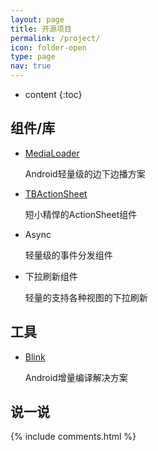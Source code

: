 ```yaml
---
layout: page
title: 开源项目
permalink: /project/
icon: folder-open
type: page
nav: true
---
```


* content
{:toc}



## 组件/库

* [MediaLoader](https://github.com/MelonTeam/MediaLoader)

    Android轻量级的边下边播方案

* [TBActionSheet](https://github.com/MelonTeam/TBActionSheet)

	短小精悍的ActionSheet组件
	
* Async

	轻量级的事件分发组件
	
* 下拉刷新组件
	
	轻量的支持各种视图的下拉刷新
	
## 工具

* [Blink](https://github.com/MelonTeam/Blink)

    Android增量编译解决方案

## 说一说

{% include comments.html %}
